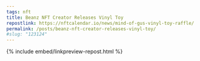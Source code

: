 ```yaml
---
tags: nft
title: Beanz NFT Creator Releases Vinyl Toy
repostlink: https://nftcalendar.io/news/mind-of-gus-vinyl-toy-raffle/
permalink: /posts/beanz-nft-creator-releases-vinyl-toy/
#slug: "123124"
---
```


{% include embed/linkpreview-repost.html %}